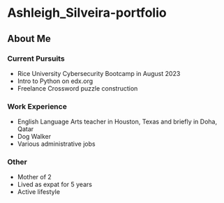 # Ashleigh_Silveira-portfolio
## About Me
### Current Pursuits
* Rice University Cybersecurity Bootcamp in August 2023
* Intro to Python on edx.org
* Freelance Crossword puzzle construction
### Work Experience
* English Language Arts teacher in Houston, Texas and briefly in Doha, Qatar
* Dog Walker
* Various administrative jobs
### Other
* Mother of 2 
* Lived as expat for 5 years
* Active lifestyle
